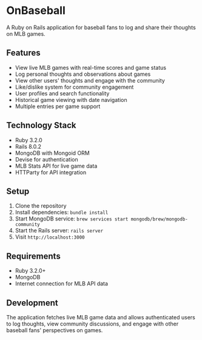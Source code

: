 # OnBaseball

A Ruby on Rails application for baseball fans to log and share their thoughts on MLB games.

## Features

- View live MLB games with real-time scores and game status
- Log personal thoughts and observations about games
- View other users' thoughts and engage with the community
- Like/dislike system for community engagement
- User profiles and search functionality
- Historical game viewing with date navigation
- Multiple entries per game support

## Technology Stack

- Ruby 3.2.0
- Rails 8.0.2
- MongoDB with Mongoid ORM
- Devise for authentication
- MLB Stats API for live game data
- HTTParty for API integration

## Setup

1. Clone the repository
2. Install dependencies: `bundle install`
3. Start MongoDB service: `brew services start mongodb/brew/mongodb-community`
4. Start the Rails server: `rails server`
5. Visit `http://localhost:3000`

## Requirements

- Ruby 3.2.0+
- MongoDB
- Internet connection for MLB API data

## Development

The application fetches live MLB game data and allows authenticated users to log thoughts, view community discussions, and engage with other baseball fans' perspectives on games.